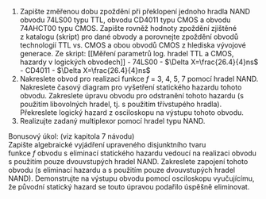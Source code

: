 1. Zapište změřenou dobu zpoždění při překlopení jednoho hradla NAND obvodu 74LS00 typu TTL, obvodu CD4011 typu CMOS a obvodu 74AHCT00 typu CMOS. Zapište rovněž hodnoty zpoždění zjištěné z katalogu (skript) pro dané obvody a porovnejte zpoždění obvodů technologií TTL vs. CMOS a obou obvodů CMOS z hlediska vývojové generace.
	Ze skript:
		[[Měření parametrů log. hradel TTL a CMOS, hazardy v logických obvodech]]
		- 74LS00
			- $\Delta X=\frac{26.4}{4}ns$ 
		- CD4011
			- $\Delta X=\frac{26.4}{4}ns$ 
1. Nakreslete obvod pro realizaci funkce _f_ = 3, 4, 5, 7 pomocí hradel NAND. Nakreslete časový diagram pro vyšetření statického hazardu tohoto obvodu. Zakreslete úpravu obvodu pro odstranění tohoto hazardu (s použitím libovolných hradel, tj. s použitím třívstupého hradla). Překreslete logický hazard z osciloskopu na výstupu tohoto obvodu.
2. Realizujte zadaný multiplexor pomocí hradel typu NAND.


Bonusový úkol:
(viz kapitola 7 návodu)  
Zapište algebraické vyjádření upraveného disjunktního tvaru funkce _f_ obvodu s eliminací statického hazardu vedoucí na realizaci obvodu s použitím pouze dvouvstupých hradel NAND. Zakreslete zapojení tohoto obvodu (s eliminací hazardu a s použitím pouze dvouvstupých hradel NAND). Demonstrujte na výstupu obvodu pomocí osciloskopu vyučujícímu, že původní statický hazard se touto úpravou podařilo úspěšně eliminovat.